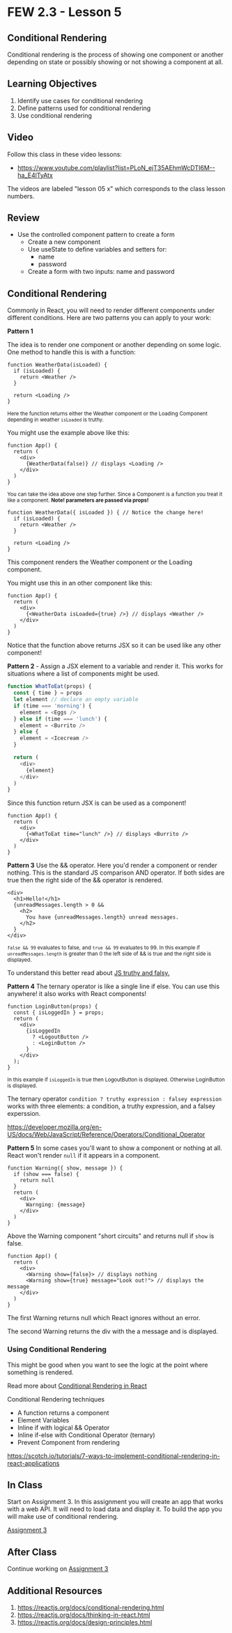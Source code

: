 # FEW 2.3 - Lesson 5

<!-- > -->

## Conditional Rendering

Conditional rendering is the process of showing one component or another depending on state or possibly showing or not showing a component at all. 

<!-- > -->

## Learning Objectives

1. Identify use cases for conditional rendering
1. Define patterns used for conditional rendering
1. Use conditional rendering

<!-- > -->

## Video

Follow this class in these video lessons:

- https://www.youtube.com/playlist?list=PLoN_ejT35AEhmWcDTI6M--ha_E4lTyAtx

The videos are labeled "lesson 05 x" which corresponds to the class lesson numbers. 

<!-- > -->

##  Review 

- Use the controlled component pattern to create a form
  - Create a new component
  - Use useState to define variables and setters for: 
    - name
    - password 
  - Create a form with two inputs: name and password

<!-- > -->

## Conditional Rendering

Commonly in React, you will need to render different components under different conditions. Here are two patterns you can apply to your work: 

<!-- > -->

**Pattern 1**

The idea is to render one component or another depending on some logic. One method to handle this is with a function:

```JS 
function WeatherData(isLoaded) {
  if (isLoaded) {
    return <Weather />
  }

  return <Loading />
}
```

<small>Here the function returns either the Weather component or the Loading Component depending in weather `isLoaded` is truthy.</small>

<!-- > -->

You might use the example above like this: 

```JS
function App() {
  return (
    <div>
      {WeatherData(false)} // displays <Loading />
    </div>
  )
}
```

<small>You can take the idea above one step further. Since a Component is a function you treat it like a component. **Note! parameters are passed via props!**</small>

<!-- > -->

```JS 
function WeatherData({ isLoaded }) { // Notice the change here!
  if (isLoaded) {
    return <Weather />
  }

  return <Loading />
}
```

This component renders the Weather component or the Loading component. 

<!-- > -->

You might use this in an other component like this: 

```JS
function App() {
  return (
    <div>
      {<WeatherData isLoaded={true} />} // displays <Weather />
    </div>
  )
}
```

Notice that the function above returns JSX so it can be used like any other component! 

<!-- > -->

**Pattern 2** - Assign a JSX element to a variable and render it. This works for situations where a list of components might be used. 

```JavaScript
function WhatToEat(props) {
  const { time } = props
  let element // declare an empty variable
  if (time === 'morning') {
    element = <Eggs />
  } else if (time === 'lunch') {
    element = <Burrito />
  } else {
    element = <Icecream />
  }

  return (
    <div>
      {element}
    </div>
  )
}
```

Since this function return JSX is can be used as a component! 

```JS
function App() {
  return (
    <div>
      {<WhatToEat time="lunch" />} // displays <Burrito />
    </div>
  )
}
```

<!-- > -->

**Pattern 3** Use the && operator. Here you'd render a component or render nothing. This is the standard JS comparison AND operator. If both sides are true then the right side of the && operator is rendered. 

```JS 
<div>
  <h1>Hello!</h1>
  {unreadMessages.length > 0 &&
    <h2>
      You have {unreadMessages.length} unread messages.
    </h2>
  }
</div>
```

<small>`false && 99` evaluates to false, and `true && 99` evaluates to 99. In this example if `unreadMessages.length` is greater than 0 the left side of && is true and the right side is displayed.</small>

To understand this better read about [JS truthy and falsy.](https://javascript.info/logical-operators) 

<!-- > -->

**Pattern 4** The ternary operator is like a single line if else. You can use this anywhere! it also works with React components! 

```JSX
function LoginButton(props) {
  const { isLoggedIn } = props;
  return (
    <div>
      {isLoggedIn
        ? <LogoutButton />
        : <LoginButton />
      }
    </div>
  );
}
```

<small>In this example if `isLoggedIn` is true then LogoutButton is displayed. Otherwise LoginButton is displayed.</small>

The ternary operator `condition ? truthy expression : falsey expression` works with three elements: a condition, a truthy expression, and a falsey experssion.

https://developer.mozilla.org/en-US/docs/Web/JavaScript/Reference/Operators/Conditional_Operator

<!-- > -->

**Pattern 5** In some cases you'll want to show a component or nothing at all. React won't render `null` if it appears in a component. 

```JSX 
function Warning({ show, message }) {
  if (show === false) {
    return null
  }
  return (
    <div>
      Warnging: {message}
    </div>
  ) 
}
```

Above the Warning component "short circuits" and returns null if `show` is false. 

```JSX
function App() {
  return (
    <div>
      <Warning show={false}> // displays nothing
      <Warning show={true} message="Look out!"> // displays the message
    </div>
  )
}
```

The first Warning returns null which React ignores without an error. 

The second Warning returns the div with the a message and is displayed. 

### Using Conditional Rendering

This might be good when you want to see the logic at the point where something is rendered. 

Read more about [Conditional Rendering in React](https://reactjs.org/docs/conditional-rendering.html)

Conditional Rendering techniques

- A function returns a component
- Element Variables
- Inline if with logical && Operator
- Inline if-else with Conditional Operator (ternary)
- Prevent Component from rendering

https://scotch.io/tutorials/7-ways-to-implement-conditional-rendering-in-react-applications

## In Class 

Start on Assignment 3. In this assignment you will create an app that works with a web API. It will need to load data and display it. To build the app you will make use of conditional rendering.

[Assignment 3](../Assignments/Assignment-03)

## After Class

Continue working on [Assignment 3](../Assignments/Assignment-03)

## Additional Resources

1. https://reactjs.org/docs/conditional-rendering.html
1. https://reactjs.org/docs/thinking-in-react.html
1. https://reactjs.org/docs/design-principles.html

